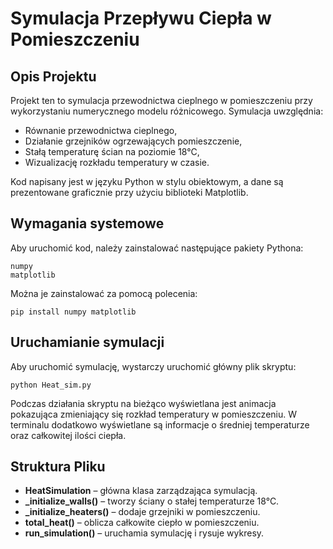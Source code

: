 # Symulacja Przepływu Ciepła w Pomieszczeniu

## Opis Projektu
Projekt ten to symulacja przewodnictwa cieplnego w pomieszczeniu przy wykorzystaniu numerycznego modelu różnicowego. Symulacja uwzględnia:
- Równanie przewodnictwa cieplnego,
- Działanie grzejników ogrzewających pomieszczenie,
- Stałą temperaturę ścian na poziomie 18°C,
- Wizualizację rozkładu temperatury w czasie.

Kod napisany jest w języku Python w stylu obiektowym, a dane są prezentowane graficznie przy użyciu biblioteki Matplotlib.

## Wymagania systemowe
Aby uruchomić kod, należy zainstalować następujące pakiety Pythona:

```
numpy
matplotlib
```

Można je zainstalować za pomocą polecenia:

```
pip install numpy matplotlib
```

## Uruchamianie symulacji
Aby uruchomić symulację, wystarczy uruchomić główny plik skryptu:

```
python Heat_sim.py
```

Podczas działania skryptu na bieżąco wyświetlana jest animacja pokazująca zmieniający się rozkład temperatury w pomieszczeniu. W terminalu dodatkowo wyświetlane są informacje o średniej temperaturze oraz całkowitej ilości ciepła.

## Struktura Pliku
- **HeatSimulation** – główna klasa zarządzająca symulacją.
- **_initialize_walls()** – tworzy ściany o stałej temperaturze 18°C.
- **_initialize_heaters()** – dodaje grzejniki w pomieszczeniu.
- **total_heat()** – oblicza całkowite ciepło w pomieszczeniu.
- **run_simulation()** – uruchamia symulację i rysuje wykresy.

